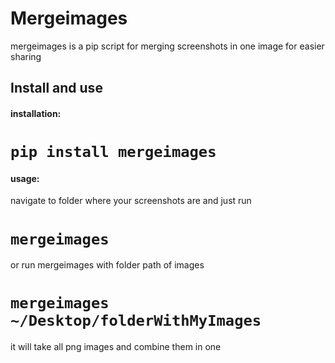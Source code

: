 # Mergeimages
mergeimages is a pip script for merging screenshots in one image for easier sharing

## Install and use
#### installation:
```pip install mergeimages```
======
#### usage:
navigate to folder where your screenshots are and just run

```mergeimages```
======
or run mergeimages with folder path of images

```mergeimages ~/Desktop/folderWithMyImages```
======
it will take all png images and combine them in one